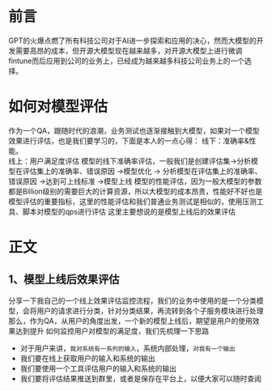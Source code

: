 前言
====
  GPT的火爆点燃了所有科技公司对于AI进一步探索和应用的决心，然而大模型的开发需要高昂的成本，但开源大模型现在越来越多，对开源大模型上进行微调
  fintune而后应用到公司的业务上，已经成为越来越多科技公司业务上的一个选择。
  
如何对模型评估
====
  作为一个QA，跟随时代的浪潮，业务测试也逐渐接触到大模型，如果对一个模型效果进行评估，也是我们要学习的，下面是本人的一点心得：
  线下：准确率&性能。  
  线上：用户满足度评估
  模型的线下准确率评估，一般我们是创建评估集->分析模型在评估集上的准确率、错误原因 ->模型优化 -> 分析模型在评估集上的准确率、错误原因 ->达到可上线标准 ->模型上线
  模型的性能评估，因为一般大模型的参数都是Billion级别的需要巨大的计算资源，所以大模型的成本昂贵，性能好不好也是模型评估的重要指标，这里的性能评估和我们普通业务测试是相似的，使用压测工具、脚本对模型的qps进行评估
  这里主要想说的是模型上线后的效果评估

正文
===
  1、模型上线后效果评估
  ---
   分享一下我自己的一个线上效果评估监控流程，我们的业务中使用的是一个分类模型，会将用户的请求进行分类，针对分类结果，再流转到各个子服务模块进行处理
   那么，作为QA，从用户的角度出发，一个新的模型上线后，期望是用户的使用效果达到提升
   如何监控用户对模型的满足度，我们先梳理一下思路
 *  对于用户来讲，`我对系统有一系列的输入`，系统内部处理，`对我有一个输出`
 *  我们要在线上获取用户的输入和系统的输出
 *  我们要使用一个工具评估用户的输入和系统的输出
 *  我们要将评估结果推送到群里，或者是保存在平台上，以便大家可以随时查阅
 
 
  

  
  
  
